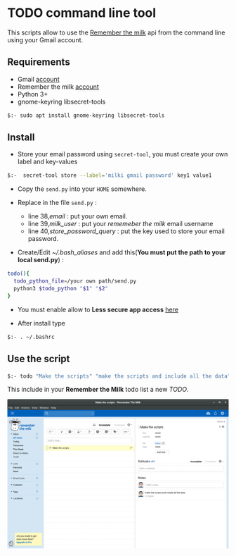 # TODO command line tool

This scripts allow to use the [Remember the milk](https://www.rememberthemilk.com/) api from the command line using your Gmail account.

## Requirements

- Gmail [account](https://mail.google.com/) 
- Remember the milk [account](https://www.rememberthemilk.com/) 
- Python 3+
- gnome-keyring libsecret-tools
```bash
$:- sudo apt install gnome-keyring libsecret-tools 
```
## Install


- Store your email password using `secret-tool`, you must create your own label and key-values
```bash
$:-  secret-tool store --label='milki gmail password' key1 value1
```

- Copy the `send.py` into your `HOME` somewhere.

- Replace in the file `send.py` :

    * line 38,*email* : put your own email.
    * line 39,*milk_user* : put your *rememeber the milk* email username
    * line 40,*store_password_query* : put the key used to store your email password.

- Create/Edit *~/.bash_aliases* and add this(**You must put the path to your local send.py**) :
```bash
todo(){
  todo_python_file=/your own path/send.py
  python3 $todo_python "$1" "$2"
}
```


- You must enable allow to **Less secure app access** [here](https://myaccount.google.com/lesssecureapps)

- After install type
```bash
$:- . ~/.bashrc 
```

## Use the script

```bash
$:- todo "Make the scripts" "make the scripts and include all the data"
```
This include in your **Remember the Milk** todo list a new *TODO*.

![screenshot](https://github.com/kmilouh/rememberthemilk_tool/raw/master/Screenshot.png)
              


    